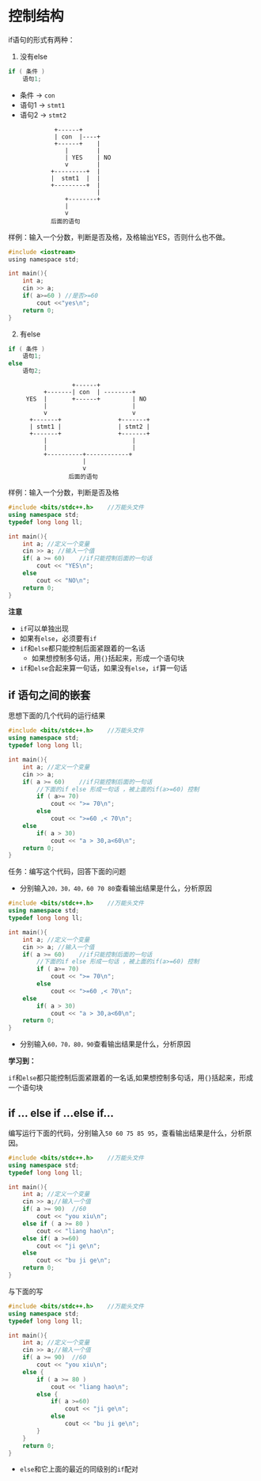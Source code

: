 # 控制结构

if语句的形式有两种：

1. 没有else

```c++
if ( 条件 )
    语句1;
```

- 条件 -> `con`
- 语句1 -> `stmt1`
- 语句2 -> `stmt2`


```plaintext
             +------+
             | con  |----+
             +------+    |
                |        |
                | YES    | NO
                v        |
            +---------+  |
            |  stmt1  |  |
            +---------+  |
                         |
                +--------+
                |
                v
            后面的语句
```


样例：输入一个分数，判断是否及格，及格输出YES，否则什么也不做。

```c
#include <iostream>
using namespace std;

int main(){ 
    int a;
    cin >> a;
    if( a>=60 ) //是否>=60
        cout <<"yes\n";
    return 0;
}
```


2. 有else        

```c++
if ( 条件 )
    语句1;
else
    语句2;
```

```plaintext
                  +------+
          +-------| con  | --------+
     YES  |       +------+         | NO
          |                        |
          v                        v
      +-------+                +-------+
      | stmt1 |                | stmt2 |
      +-------+                +-------+
          |                        |
          |                        |
          +----------+------------+
                     |
                     v
                 后面的语句
```

样例：输入一个分数，判断是否及格

```c++
#include <bits/stdc++.h>    //万能头文件
using namespace std;
typedef long long ll;

int main(){
    int a; //定义一个变量
    cin >> a; //输入一个值
    if( a >= 60)    //if只能控制后面的一句话
        cout << "YES\n";
    else
        cout << "NO\n";
    return 0;
}
```
**注意**

 - `if`可以单独出现
 - 如果有`else`，必须要有`if`
 - `if`和`else`都只能控制后面紧跟着的一名话
    - 如果想控制多句话，用`{}`括起来，形成一个语句块
 - `if`和`else`合起来算一句话，如果没有`else`，`if`算一句话

## if 语句之间的嵌套

思想下面的几个代码的运行结果

```c++
#include <bits/stdc++.h>    //万能头文件
using namespace std;
typedef long long ll;

int main(){
    int a; //定义一个变量
    cin >> a;
    if( a >= 60)    //if只能控制后面的一句话
        //下面的if else 形成一句话 ，被上面的if(a>=60) 控制
        if ( a>= 70)
            cout << ">= 70\n";
        else
            cout << ">=60 ,< 70\n";
    else
        if( a > 30)
            cout << "a > 30,a<60\n";
    return 0;
}
```
任务：编写这个代码，回答下面的问题

 - 分别输入`20，30，40，60 70 80`查看输出结果是什么，分析原因


```c++
#include <bits/stdc++.h>    //万能头文件
using namespace std;
typedef long long ll;

int main(){
    int a; //定义一个变量
    cin >> a; //输入一个值
    if( a >= 60)    //if只能控制后面的一句话
        //下面的if else 形成一句话 ，被上面的if(a>=60) 控制
        if ( a>= 70)
            cout << ">= 70\n";
        else
            cout << ">=60 ,< 70\n";
    else
        if( a > 30)
            cout << "a > 30,a<60\n";
    return 0;
}
```

 - 分别输入`60，70，80，90`查看输出结果是什么，分析原因

**学习到：**

`if`和`else`都只能控制后面紧跟着的一名话,如果想控制多句话，用`{}`括起来，形成一个语句块

## if ... else if ...else if...

编写运行下面的代码，分别输入`50 60 75 85 95`，查看输出结果是什么，分析原因。

```c++
#include <bits/stdc++.h>    //万能头文件
using namespace std;
typedef long long ll;

int main(){
    int a; //定义一个变量
    cin >> a;//输入一个值
    if( a >= 90)  //60
        cout << "you xiu\n";
    else if ( a >= 80 )
        cout << "liang hao\n";
    else if( a >=60)
        cout << "ji ge\n";
    else
        cout << "bu ji ge\n";
    return 0;
}
```

与下面的写
```c++
#include <bits/stdc++.h>    //万能头文件
using namespace std;
typedef long long ll;

int main(){
    int a; //定义一个变量
    cin >> a;//输入一个值
    if( a >= 90)  //60
        cout << "you xiu\n";
    else {
        if ( a >= 80 )
            cout << "liang hao\n";
        else {
            if( a >=60)
                cout << "ji ge\n";
            else
                cout << "bu ji ge\n";
        }
    }
    return 0;
}
```

- `else`和它上面的最近的同级别的`if`配对
